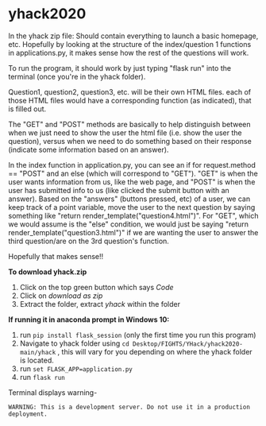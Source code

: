 # yhack2020

In the yhack zip file:
Should contain everything to launch a basic homepage, etc. Hopefully by looking at the structure of the index/question 1 functions in applications.py, it makes sense how the rest of the questions will work. 

To run the program, it should work by just typing "flask run" into the terminal (once you're in the yhack folder). 

Question1, question2, question3, etc. will be their own HTML files. each of those HTML files would have a corresponding function (as indicated), that is filled out. 

The "GET" and "POST" methods are basically to help distinguish between when we just need to show the user the html file (i.e. show the user the question), versus when we need to do something based on their response (indicate some information based on an answer). 

In the index function in application.py, you can see an if for request.method == "POST" and an else (which will correspond to "GET"). "GET" is when the user wants information from us, like the web page, and "POST" is when the user has submitted info to us (like clicked the submit button with an answer). Based on the "answers" (buttons pressed, etc) of a user, we can keep track of a point variable, move the user to the next question by saying something like "return render_template("question4.html")". For "GET", which we would assume is the "else" condition, we would just be saying "return render_template("question3.html")" if we are wanting the user to answer the third question/are on the 3rd question's function. 

Hopefully that makes sense!!

**To download yhack.zip**
1) Click on the top green button which says *Code*
2) Click on *download as zip*
3) Extract the folder, extract *yhack* within the folder

**If running it in anaconda prompt in Windows 10:**
1) run `pip install flask_session` (only the first time you run this program)
2) Navigate to yhack folder using `cd Desktop/FIGHTS/YHack/yhack2020-main/yhack` , this will vary for you depending on where the yhack folder is located.
3) run `set FLASK_APP=application.py`
4) run `flask run`

Terminal displays warning-

`WARNING: This is a development server. Do not use it in a production deployment.`
